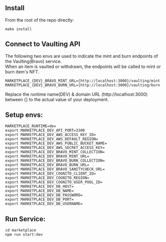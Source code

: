 ## Install

From the root of the repo directly:

```
make install
```

## Connect to Vaulting API

The following two envs are used to indicate the mint and burn endpoints of the Vaulting(Bravo) service. \
When an item is vaulted or withdrawn, the endpoints will be called to mint or burn item's NFT.

```
MARKETPLACE_{DEV}_BRAVO_MINT_URL={http://localhost:3000}/vaulting/mint
MARKETPLACE_{DEV}_BRAVO_BURN_URL={http://localhost:3000}/vaulting/burn
```

Replace the runtime name(DEV) & domain URL (http://localhost:3000) between {} to the actual value of your deployment.

## Setup envs:

```
MARKETPLACE_RUNTIME=dev
export MARKETPLACE_DEV_API_PORT=3300
export MARKETPLACE_DEV_AWS_ACCESS_KEY_ID=
export MARKETPLACE_DEV_AWS_DEFAULT_REGION=
export MARKETPLACE_DEV_AWS_PUBLIC_BUCKET_NAME=
export MARKETPLACE_DEV_AWS_SECRET_ACCESS_KEY=
export MARKETPLACE_DEV_BRAVO_MINT_COLLECTION=
export MARKETPLACE_DEV_BRAVO_MINT_URL=
export MARKETPLACE_DEV_BRAVO_BURN_COLLECTION=
export MARKETPLACE_DEV_BRAVO_BURN_URL=
export MARKETPLACE_DEV_BRAVO_SANITYCHECK_URL=
export MARKETPLACE_DEV_COGNITO_CLIENT_ID=
export MARKETPLACE_DEV_COGNITO_REGION=
export MARKETPLACE_DEV_COGNITO_USER_POOL_ID=
export MARKETPLACE_DEV_DB_HOST=
export MARKETPLACE_DEV_DB_NAME=
export MARKETPLACE_DEV_DB_PASSWORD=
export MARKETPLACE_DEV_DB_PORT=
export MARKETPLACE_DEV_DB_USERNAME=
```

## Run Service:

```
cd marketplace
npm run start:dev
```
